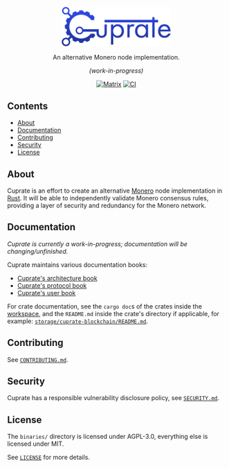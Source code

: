 <div align="center">
	<img src="misc/logo/wordmark/CuprateWordmark.svg" width="50%"/>

An alternative Monero node implementation.

_(work-in-progress)_

[![Matrix](https://img.shields.io/badge/Matrix-Cuprate-white?logo=matrix&labelColor=grey&logoColor=white)](https://matrix.to/#/#cuprate:monero.social) [![CI](https://github.com/Cuprate/cuprate/actions/workflows/ci.yml/badge.svg)](https://github.com/Cuprate/cuprate/actions/workflows/ci.yml)

</div>

## Contents
- [About](#about)
- [Documentation](#documentation)
- [Contributing](#contributing)
- [Security](#security)
- [License](#license)

<!--
TODO: add these sections someday.
- [Status](#status) // when we're near v1.0.0
- [Getting help](#getting-help) // issue tracker, user book, matrix channels, etc
- [Build](#build)
	- [Windows](#windows)
	- [macOS](#macOS)
	- [Linux](#Linux)
-->

## About
Cuprate is an effort to create an alternative [Monero](https://getmonero.org) node implementation in [Rust](http://rust-lang.org). It will be able to independently validate Monero consensus rules, providing a layer of security and redundancy for the Monero network.

<!-- TOOD: add some details about what Cuprate is and is not, goals, status -->

## Documentation
_Cuprate is currently a work-in-progress; documentation will be changing/unfinished._

Cuprate maintains various documentation books:
- [Cuprate's architecture book](https://github.com/Cuprate/architecture-book)
- [Cuprate's protocol book](https://github.com/Cuprate/monero-book)
- [Cuprate's user book](https://github.com/Cuprate/user-book)

For crate documentation, see the `cargo doc`s of the crates inside the [workspace](Cargo.toml), and the `README.md` inside the crate's directory if applicable, for example: [`storage/cuprate-blockchain/README.md`](storage/cuprate-blockchain/README.md).

## Contributing
See [`CONTRIBUTING.md`](CONTRIBUTING.md).

## Security
Cuprate has a responsible vulnerability disclosure policy, see [`SECURITY.md`](SECURITY.md).

## License
The `binaries/` directory is licensed under AGPL-3.0, everything else is licensed under MIT.

See [`LICENSE`](LICENSE) for more details.